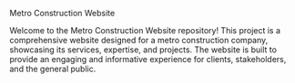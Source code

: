 Metro Construction Website


Welcome to the Metro Construction Website repository! This project is a comprehensive website designed for a metro construction company, showcasing its services, expertise, and projects. The website is built to provide an engaging and informative experience for clients, stakeholders, and the general public.


